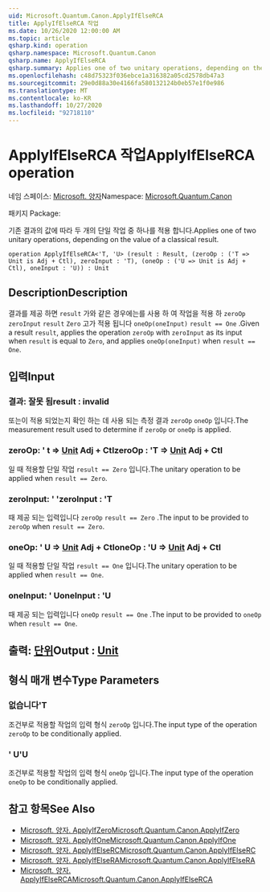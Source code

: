 ```yaml
---
uid: Microsoft.Quantum.Canon.ApplyIfElseRCA
title: ApplyIfElseRCA 작업
ms.date: 10/26/2020 12:00:00 AM
ms.topic: article
qsharp.kind: operation
qsharp.namespace: Microsoft.Quantum.Canon
qsharp.name: ApplyIfElseRCA
qsharp.summary: Applies one of two unitary operations, depending on the value of a classical result.
ms.openlocfilehash: c48d75323f036ebce1a316382a05cd2578db47a3
ms.sourcegitcommit: 29e0d88a30e4166fa580132124b0eb57e1f0e986
ms.translationtype: MT
ms.contentlocale: ko-KR
ms.lasthandoff: 10/27/2020
ms.locfileid: "92718110"
---
```

# <a name="applyifelserca-operation"></a><span data-ttu-id="8a016-102">ApplyIfElseRCA 작업</span><span class="sxs-lookup"><span data-stu-id="8a016-102">ApplyIfElseRCA operation</span></span>

<span data-ttu-id="8a016-103">네임 스페이스: [Microsoft. 양자](xref:Microsoft.Quantum.Canon)</span><span class="sxs-lookup"><span data-stu-id="8a016-103">Namespace: [Microsoft.Quantum.Canon](xref:Microsoft.Quantum.Canon)</span></span>

<span data-ttu-id="8a016-104">패키지 [](https://nuget.org/packages/)</span><span class="sxs-lookup"><span data-stu-id="8a016-104">Package: [](https://nuget.org/packages/)</span></span>


<span data-ttu-id="8a016-105">기존 결과의 값에 따라 두 개의 단일 작업 중 하나를 적용 합니다.</span><span class="sxs-lookup"><span data-stu-id="8a016-105">Applies one of two unitary operations, depending on the value of a classical result.</span></span>

```qsharp
operation ApplyIfElseRCA<'T, 'U> (result : Result, (zeroOp : ('T => Unit is Adj + Ctl), zeroInput : 'T), (oneOp : ('U => Unit is Adj + Ctl), oneInput : 'U)) : Unit
```


## <a name="description"></a><span data-ttu-id="8a016-106">Description</span><span class="sxs-lookup"><span data-stu-id="8a016-106">Description</span></span>

<span data-ttu-id="8a016-107">결과를 제공 하면 `result` 가와 같은 경우에는를 사용 하 여 작업을 적용 하 `zeroOp` `zeroInput` `result` `Zero` 고가 적용 됩니다 `oneOp(oneInput)` `result == One` .</span><span class="sxs-lookup"><span data-stu-id="8a016-107">Given a result `result`, applies the operation `zeroOp` with `zeroInput` as its input when `result` is equal to `Zero`, and applies `oneOp(oneInput)` when `result == One`.</span></span>

## <a name="input"></a><span data-ttu-id="8a016-108">입력</span><span class="sxs-lookup"><span data-stu-id="8a016-108">Input</span></span>

### <a name="result--__invalidresult__"></a><span data-ttu-id="8a016-109">결과: __잘못 <Result> 됨__</span><span class="sxs-lookup"><span data-stu-id="8a016-109">result : __invalid<Result>__</span></span>

<span data-ttu-id="8a016-110">또는이 적용 되었는지 확인 하는 데 사용 되는 측정 결과 `zeroOp` `oneOp` 입니다.</span><span class="sxs-lookup"><span data-stu-id="8a016-110">The measurement result used to determine if `zeroOp` or `oneOp` is applied.</span></span>


### <a name="zeroop--t--unit-adj--ctl"></a><span data-ttu-id="8a016-111">zeroOp: ' t => [Unit](xref:microsoft.quantum.lang-ref.unit) Adj + Ctl</span><span class="sxs-lookup"><span data-stu-id="8a016-111">zeroOp : 'T => [Unit](xref:microsoft.quantum.lang-ref.unit) Adj + Ctl</span></span>

<span data-ttu-id="8a016-112">일 때 적용할 단일 작업 `result == Zero` 입니다.</span><span class="sxs-lookup"><span data-stu-id="8a016-112">The unitary operation to be applied when `result == Zero`.</span></span>


### <a name="zeroinput--t"></a><span data-ttu-id="8a016-113">zeroInput: ' '</span><span class="sxs-lookup"><span data-stu-id="8a016-113">zeroInput : 'T</span></span>

<span data-ttu-id="8a016-114">때 제공 되는 입력입니다 `zeroOp` `result == Zero` .</span><span class="sxs-lookup"><span data-stu-id="8a016-114">The input to be provided to `zeroOp` when `result == Zero`.</span></span>


### <a name="oneop--u--unit-adj--ctl"></a><span data-ttu-id="8a016-115">oneOp: ' U => [Unit](xref:microsoft.quantum.lang-ref.unit) Adj + Ctl</span><span class="sxs-lookup"><span data-stu-id="8a016-115">oneOp : 'U => [Unit](xref:microsoft.quantum.lang-ref.unit) Adj + Ctl</span></span>

<span data-ttu-id="8a016-116">일 때 적용할 단일 작업 `result == One` 입니다.</span><span class="sxs-lookup"><span data-stu-id="8a016-116">The unitary operation to be applied when `result == One`.</span></span>


### <a name="oneinput--u"></a><span data-ttu-id="8a016-117">oneInput: ' U</span><span class="sxs-lookup"><span data-stu-id="8a016-117">oneInput : 'U</span></span>

<span data-ttu-id="8a016-118">때 제공 되는 입력입니다 `oneOp` `result == One` .</span><span class="sxs-lookup"><span data-stu-id="8a016-118">The input to be provided to `oneOp` when `result == One`.</span></span>



## <a name="output--unit"></a><span data-ttu-id="8a016-119">출력: [단위](xref:microsoft.quantum.lang-ref.unit)</span><span class="sxs-lookup"><span data-stu-id="8a016-119">Output : [Unit](xref:microsoft.quantum.lang-ref.unit)</span></span>



## <a name="type-parameters"></a><span data-ttu-id="8a016-120">형식 매개 변수</span><span class="sxs-lookup"><span data-stu-id="8a016-120">Type Parameters</span></span>

### <a name="t"></a><span data-ttu-id="8a016-121">없습니다</span><span class="sxs-lookup"><span data-stu-id="8a016-121">'T</span></span>

<span data-ttu-id="8a016-122">조건부로 적용할 작업의 입력 형식 `zeroOp` 입니다.</span><span class="sxs-lookup"><span data-stu-id="8a016-122">The input type of the operation `zeroOp` to be conditionally applied.</span></span>
### <a name="u"></a><span data-ttu-id="8a016-123">' U</span><span class="sxs-lookup"><span data-stu-id="8a016-123">'U</span></span>

<span data-ttu-id="8a016-124">조건부로 적용할 작업의 입력 형식 `oneOp` 입니다.</span><span class="sxs-lookup"><span data-stu-id="8a016-124">The input type of the operation `oneOp` to be conditionally applied.</span></span>

## <a name="see-also"></a><span data-ttu-id="8a016-125">참고 항목</span><span class="sxs-lookup"><span data-stu-id="8a016-125">See Also</span></span>

- [<span data-ttu-id="8a016-126">Microsoft. 양자. ApplyIfZero</span><span class="sxs-lookup"><span data-stu-id="8a016-126">Microsoft.Quantum.Canon.ApplyIfZero</span></span>](xref:Microsoft.Quantum.Canon.ApplyIfZero)
- [<span data-ttu-id="8a016-127">Microsoft. 양자. ApplyIfOne</span><span class="sxs-lookup"><span data-stu-id="8a016-127">Microsoft.Quantum.Canon.ApplyIfOne</span></span>](xref:Microsoft.Quantum.Canon.ApplyIfOne)
- [<span data-ttu-id="8a016-128">Microsoft. 양자. ApplyIfElseRC</span><span class="sxs-lookup"><span data-stu-id="8a016-128">Microsoft.Quantum.Canon.ApplyIfElseRC</span></span>](xref:Microsoft.Quantum.Canon.ApplyIfElseRC)
- [<span data-ttu-id="8a016-129">Microsoft. 양자. ApplyIfElseRA</span><span class="sxs-lookup"><span data-stu-id="8a016-129">Microsoft.Quantum.Canon.ApplyIfElseRA</span></span>](xref:Microsoft.Quantum.Canon.ApplyIfElseRA)
- [<span data-ttu-id="8a016-130">Microsoft. 양자. ApplyIfElseRCA</span><span class="sxs-lookup"><span data-stu-id="8a016-130">Microsoft.Quantum.Canon.ApplyIfElseRCA</span></span>](xref:Microsoft.Quantum.Canon.ApplyIfElseRCA)